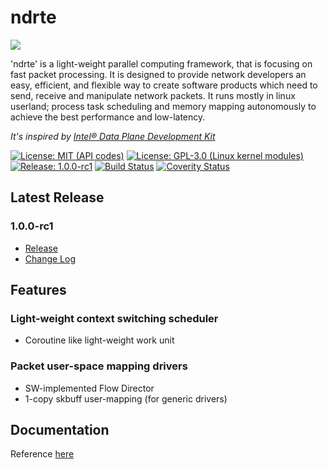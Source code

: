 # ndrte

<img src="https://avatars3.githubusercontent.com/u/19686401" align="center" />

'ndrte' is a light-weight parallel computing framework, that is focusing on fast packet processing.
It is designed to provide network developers an easy, efficient, and flexible way to create software products which need to send, receive and manipulate network packets.
It runs mostly in linux userland; process task scheduling and memory mapping autonomously to achieve the best performance and low-latency.

*It's inspired by [Intel® Data Plane Development Kit](http://dpdk.org/)*

[![License: MIT (API codes)](https://img.shields.io/badge/License-MPL--2.0-green.svg)](https://opensource.org/licenses/MPL-2.0)
[![License: GPL-3.0 (Linux kernel modules)](https://img.shields.io/badge/License-GPL--3.0-green.svg)](https://opensource.org/licenses/GPL-3.0)
[![Release: 1.0.0-rc1](https://img.shields.io/badge/release-v1.0.0--rc1-blue.svg)](https://github.com/openndr/ndrte/releases/tag/v1.0.0-rc1)
[![Build Status](https://travis-ci.org/openndr/ndrte.svg?branch=master)](https://travis-ci.org/openndr/ndrte)
[![Coverity Status](https://img.shields.io/coverity/scan/15327.svg)](https://scan.coverity.com/projects/openndr-ndrte)

## Latest Release
### 1.0.0-rc1
- [Release](https://github.com/openndr/ndrte/releases/tag/v1.0.0-rc1)
- [Change Log]()

## Features
### Light-weight context switching scheduler
* Coroutine like light-weight work unit

### Packet user-space mapping drivers
* SW-implemented Flow Director
* 1-copy skbuff user-mapping (for generic drivers)

## Documentation
Reference [here](https://github.com/openndr/ndrte/wiki)
